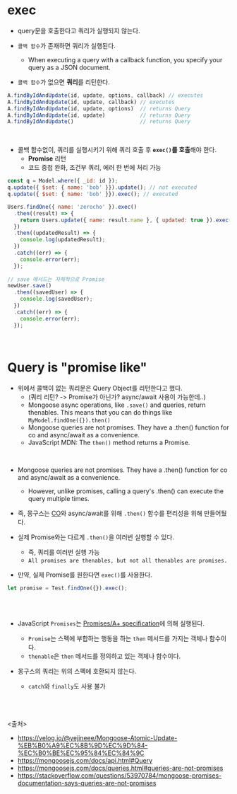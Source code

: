 # exec
- query문을 호출한다고 쿼리가 실행되지 않는다.
- `콜백 함수`가 존재하면 쿼리가 실행된다. 
  - When executing a query with a callback function, you specify your query as a JSON document.
  
- `콜백 함수`가 없으면 **쿼리**를 리턴한다.

```js
A.findByIdAndUpdate(id, update, options, callback) // executes
A.findByIdAndUpdate(id, update, callback) // executes
A.findByIdAndUpdate(id, update, options)  // returns Query
A.findByIdAndUpdate(id, update)           // returns Query
A.findByIdAndUpdate()                     // returns Query
```
<br>

- 콜백 함수없이, 쿼리를 실행시키기 위해 쿼리 호출 후 **`exec()`를 호출**해야 한다.
  - **Promise** 리턴
  - 코드 중첩 완화, 조건부 쿼리, 에러 한 번에 처리 가능
  
```js
const q = Model.where({ _id: id });
q.update({ $set: { name: 'bob' }}).update(); // not executed
q.update({ $set: { name: 'bob' }}).exec(); // executed

Users.findOne({ name: 'zerocho' }).exec()
  .then((result) => {
    return Users.update({ name: result.name }, { updated: true }).exec();
  })
  .then((updatedResult) => {
    console.log(updatedResult);
  })
  .catch((err) => {
    console.error(err);
  });
  
// save 메서드는 자체적으로 Promise
newUser.save()
  .then((savedUser) => {
    console.log(savedUser);
  })
  .catch((err) => {
    console.error(err);
  });
```
<br>

# Query is "promise like"

- 위에서 콜백이 없는 쿼리문은 Query Object를 리턴한다고 했다.
  - (쿼리 리턴? -> Promise가 아닌가? async/await 사용이 가능한데..)
  - Mongoose async operations, like `.save()` and queries, return thenables. This means that you can do things like `MyModel.findOne({}).then()`
  - Mongoose queries are not promises. They have a .then() function for co and async/await as a convenience. 
  - JavaScript MDN: The `then()` method returns a Promise.
<br>

- Mongoose queries are not promises. They have a .then() function for co and async/await as a convenience. 
  - However, unlike promises, calling a query's .then() can execute the query multiple times.

- 즉, 몽구스는 [CO](https://www.npmjs.com/package/co)와 async/await를 위해 `.then()` 함수를 편리성을 위해 만들어뒀다.
- 실제 Promise와는 다르게 `.then()`을 여러번 실행할 수 있다.
  - 즉, 쿼리를 여러번 실행 가능
  - `All promises are thenables, but not all thenables are promises.`

- 만약, 실제 Promise를 원한다면 `exec()`를 사용한다.
```js
let promise = Test.findOne({}).exec();
```
<br><br>

- JavaScript `Promises`는 [Promises/A+ specification](https://promisesaplus.com/)에 의해 실행된다.
  - `Promise`는 스펙에 부합하는 행동을 하는 `then` 메서드를 가지는 객체나 함수이다.
  - `thenable`은 `then` 메서드를 정의하고 있는 객체나 함수이다.

- 몽구스의 쿼리는 위의 스펙에 호환되지 않는다.
  - `catch`와 `finally`도 사용 불가

<br><br><br>
<출처>
- https://velog.io/@yejineee/Mongoose-Atomic-Update-%EB%B0%A9%EC%8B%9D%EC%9D%84-%EC%B0%BE%EC%95%84%EC%84%9C
- https://mongoosejs.com/docs/api.html#Query
- https://mongoosejs.com/docs/queries.html#queries-are-not-promises
- https://stackoverflow.com/questions/53970784/mongoose-promises-documentation-says-queries-are-not-promises

